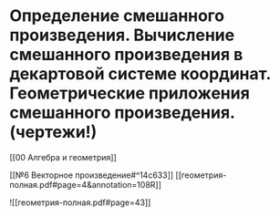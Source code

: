 # Определение смешанного произведения. Вычисление смешанного произведения в декартовой системе координат. Геометрические приложения смешанного произведения. (чертежи!) 

[[00 Алгебра и геометрия]]

[[№6 Векторное произведение#^14c633]]
[[геометрия-полная.pdf#page=4&annotation=108R]]

![[геометрия-полная.pdf#page=43]]
